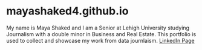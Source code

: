 # mayashaked4.github.io
My name is Maya Shaked and I am a Senior at Lehigh University studying Journalism with a double minor in Business and Real Estate. This portfolio is used to collect and showcase my work from data journlaism. 
[LinkedIn Page](www.linkedin.com/in/mayashaked426)

